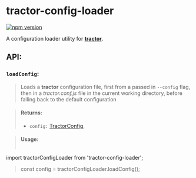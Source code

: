 # tractor-config-loader

[![npm version](https://img.shields.io/npm/v/tractor-config-loader.svg)](https://img.shields.io/npm/v/tractor-config-loader.svg)

A configuration loader utility for [**tractor**](https://github.com/TradeMe/tractor).

## API:

### `loadConfig`:

> Loads a **tractor** configuration file, first from a passed in `--config` flag, then in a *tractor.conf.js* file in the current working directory, before falling back to the default configuration

> #### Returns:
> * `config:` [TractorConfig](https://github.com/TradeMe/tractor#config),

> #### Usage:
> ```javascript
import tractorConfigLoader from 'tractor-config-loader';

> const config = tractorConfigLoader.loadConfig();
```
